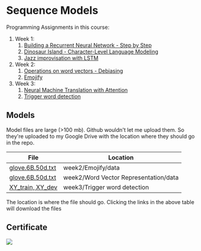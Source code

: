 # Sequence Models

Programming Assignments in this course:

1. Week 1:
	1. [Building a Recurrent Neural Network - Step by Step](https://github.com/pdwarkanath/dl-coursera/tree/master/005%20Sequence%20Models/week1/Building%20a%20Recurrent%20Neural%20Network%20-%20Step%20by%20Step)
	2. [Dinosaur Island - Character-Level Language Modeling](https://github.com/pdwarkanath/dl-coursera/tree/master/005%20Sequence%20Models/week1/Dinosaur%20Island%20--%20Character-level%20language%20model)
	3. [Jazz improvisation with LSTM](https://github.com/pdwarkanath/dl-coursera/tree/master/005%20Sequence%20Models/week1/Jazz%20improvisation%20with%20LSTM)
2. Week 2:
	1. [Operations on word vectors - Debiasing](https://github.com/pdwarkanath/dl-coursera/tree/master/005%20Sequence%20Models/week2/Word%20Vector%20Representation)
	2. [Emojify](https://github.com/pdwarkanath/dl-coursera/tree/master/005%20Sequence%20Models/week2/Emojify)
3. Week 3:
	1. [Neural Machine Translation with Attention](https://github.com/pdwarkanath/dl-coursera/tree/master/005%20Sequence%20Models/week3/Machine%20Translation)
	2. [Trigger word detection](https://github.com/pdwarkanath/dl-coursera/tree/master/005%20Sequence%20Models/week3/Trigger%20word%20detection)


## Models

Model files are large (>100 mb). Github wouldn't let me upload them. So they're uploaded to my Google Drive with the location where they should go in the repo.

File | Location 
---|---
[glove.6B.50d.txt](https://www.kaggle.com/datasets/watts2/glove6b50dtxt) | week2/Emojify/data
[glove.6B.50d.txt](https://www.kaggle.com/datasets/watts2/glove6b50dtxt) | week2/Word Vector Representation/data
[XY_train, XY_dev](https://github.com/PJY-609/Trigger-word-detection) | week3/Trigger word detection

The location is where the file should go. Clicking the links in the above table will download the files

## Certificate

![](/certificates/Sequence-Models-Certificate.jpg)
